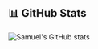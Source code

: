 ## 📊 GitHub Stats

![Samuel's GitHub stats](https://github-readme-stats.vercel.app/api?username=sjhaleprogrammer&show_icons=true&theme=radical)
